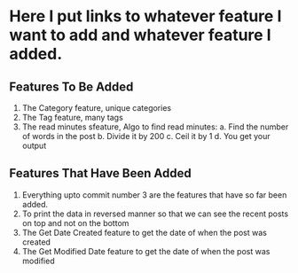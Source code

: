 # Here I put links to whatever feature I want to add and whatever feature I added.

## Features To Be Added

1. The Category feature, unique categories
2. The Tag feature, many tags
3. The read minutes sfeature, Algo to find read minutes:
   a. Find the number of words in the post
   b. Divide it by 200
   c. Ceil it by 1
   d. You get your output

## Features That Have Been Added

1. Everything upto commit number 3 are the features that have so far been added.
2. To print the data in reversed manner so that we can see the recent posts on top and not on the bottom
3. The Get Date Created feature to get the date of when the post was created
4. The Get Modified Date feature to get the date of when the post was modified